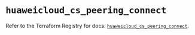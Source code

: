 # `huaweicloud_cs_peering_connect`

Refer to the Terraform Registry for docs: [`huaweicloud_cs_peering_connect`](https://registry.terraform.io/providers/huaweicloud/huaweicloud/1.71.1/docs/resources/cs_peering_connect).
